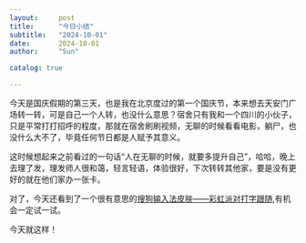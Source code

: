 ```yaml
---
layout:     post
title:      "今日小结"
subtitle:   "2024-10-01"
date:       2024-10-01
author:     "Sun"

catalog: true

---
```

今天是国庆假期的第三天，也是我在北京度过的第一个国庆节，本来想去天安门广场转一转，可是自己一个人转，也没什么意思？宿舍只有我和一个四川的小伙子，只是平常打打招呼的程度，那就在宿舍刷刷视频，无聊的时候看看电影，躺尸，也没什么大不了，毕竟任何节日都是人赋予其意义。

这时候想起来之前看过的一句话“人在无聊的时候，就要多提升自己”，哈哈，晚上去理了发，理发师人很和蔼，轻言轻语，体验很好，下次转转其他家，要是没有更好的就在他们家办一张卡。

对了，今天还看到了一个很有意思的[搜狗输入法皮肤——彩虹派对打字跟随](https://v.douyin.com/iBNUTtV9/),有机会一定试一试。

今天就这样！